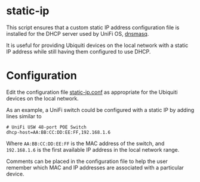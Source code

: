 # static-ip

This script ensures that a custom static IP address configuration
file is installed for the DHCP server used by UniFi OS,
[dnsmasq](https://thekelleys.org.uk/dnsmasq/doc.html).

It is useful for providing Ubiquiti devices on the local network with
a static IP address while still having them configured to use DHCP.

# Configuration

Edit the configuration file
[static-ip.conf](../config/static-ip/static-ip.conf)
as appropriate for the Ubiquiti devices on the local network.

As an example, a UniFi switch could be configured with a static IP by
adding lines similar to

```
# UniFi USW 48-port POE Switch
dhcp-host=AA:BB:CC:DD:EE:FF,192.168.1.6
```

Where `AA:BB:CC:DD:EE:FF` is the MAC address of the switch, and
`192.168.1.6` is the first available IP address in the local network range.

Comments can be placed in the configuration file to help the user remember
which MAC and IP addresses are associated with a particular device.
